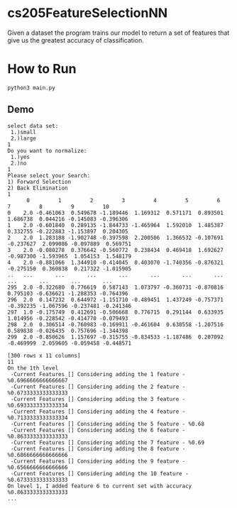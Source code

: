 # cs205FeatureSelectionNN
Given a dataset the program trains our model to return a set of features that give us the greatest accuracy of classification.

# How to Run
```python3 main.py```


## Demo 

```
select data set: 
 1.)small
 2.)large
1
Do you want to normalize: 
 1.)yes
 2.)no
1
Please select your Search: 
1) Forward Selection 
2) Back Elimination
1
      0         1         2         3         4         5         6         7         8         9         10
0    2.0 -0.461063  0.549678 -1.189446  1.169312  0.571171  0.893501  1.686738  0.044216 -0.145083 -0.396306
1    2.0 -0.601840  0.289135 -1.844733 -1.465964  1.592010  1.485387  0.332755 -0.222883 -1.153897  0.204305
2    2.0  1.283188 -1.902748 -0.397598  2.200506  1.366532 -0.107691 -0.237627  2.099086 -0.097889  0.569751
3    2.0 -0.080278  0.376642 -0.560772  0.238434  0.469418  1.692627 -0.987300 -1.593965  1.054153  1.548179
4    2.0 -0.881066  1.344910 -0.414045  0.403070 -1.740356 -0.876321 -0.275150  0.360838  0.217322 -1.015905
..   ...       ...       ...       ...       ...       ...       ...       ...       ...       ...       ...
295  2.0 -0.322680  0.776619  0.587143  1.073797 -0.360731 -0.870816  0.795103 -0.636621 -1.288353 -0.764396
296  2.0  0.147232  0.644972 -1.151710 -0.489451  1.437249 -0.757371 -0.392235 -1.067596 -0.237481 -0.241346
297  1.0 -0.175749  0.412691 -0.506668  0.776715  0.291144  0.633935  1.014956 -0.228542 -0.414770 -0.079493
298  2.0  0.306514 -0.760983 -0.169911 -0.461604  0.630558 -1.207516  0.589838 -0.026435  0.757696 -1.344398
299  2.0 -0.850626  1.157697 -0.315755 -0.834533 -1.187486  0.207092 -0.469999  2.059605 -0.059458 -0.448571

[300 rows x 11 columns]
11
On the 1th level
 -Current Features [] Considering adding the 1 feature - %0.6966666666666667
 -Current Features [] Considering adding the 2 feature - %0.6733333333333333
 -Current Features [] Considering adding the 3 feature - %0.6933333333333334
 -Current Features [] Considering adding the 4 feature - %0.7133333333333334
 -Current Features [] Considering adding the 5 feature - %0.68
 -Current Features [] Considering adding the 6 feature - %0.8633333333333333
 -Current Features [] Considering adding the 7 feature - %0.69
 -Current Features [] Considering adding the 8 feature - %0.6866666666666666
 -Current Features [] Considering adding the 9 feature - %0.6566666666666666
 -Current Features [] Considering adding the 10 feature - %0.6733333333333333
On level 1, I added feature 6 to current set with accuracy %0.8633333333333333
...
```